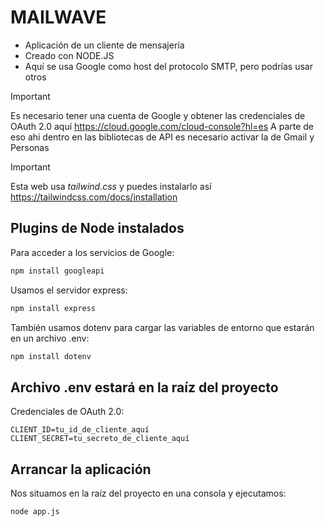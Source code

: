 # MAILWAVE
- Aplicación de un cliente de mensajería
- Creado con NODE.JS
- Aquí se usa Google como host del protocolo SMTP, pero podrías usar otros
> [!IMPORTANT]
> Es necesario tener una cuenta de Google y obtener las credenciales de OAuth 2.0 aquí https://cloud.google.com/cloud-console?hl=es
> A parte de eso ahi dentro en las bibliotecas de API es necesario activar la de Gmail y Personas

> [!IMPORTANT]
> Esta web usa *tailwind.css* y puedes instalarlo así https://tailwindcss.com/docs/installation

## Plugins de Node instalados
Para acceder a los servicios de Google:
```sh
npm install googleapi
```
Usamos el servidor express:
```sh
npm install express
```
También usamos dotenv para cargar las variables de entorno que estarán en un archivo .env:
```sh
npm install dotenv
```

## Archivo .env estará en la raíz del proyecto
Credenciales de OAuth 2.0:
```.env
CLIENT_ID=tu_id_de_cliente_aquí
CLIENT_SECRET=tu_secreto_de_cliente_aquí
```

## Arrancar la aplicación
Nos situamos en la raíz del proyecto en una consola y ejecutamos:
```sh
node app.js
```
